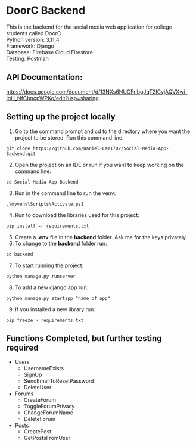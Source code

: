 # DoorC Backend
This is the backend for the social media web application for college students called DoorC <br>
Python version: 3.11.4 <br>
Framework: Django <br>
Database: Firebase Cloud Firestore <br>
Testing: Postman
## API Documentation:
https://docs.google.com/document/d/13NXs6NUCFribgJqT2ICyjAQVXwi-IqH_NfCbnopWPKo/edit?usp=sharing
## Setting up the project locally
1. Go to the command prompt and cd to the directory where you want the project to be stored. Run this command line: <br>
```
git clone https://github.com/Daniel-Lam1702/Social-Media-App-Backend.git
```
2. Open the project on an IDE or run if you want to keep working on the command line: <br>
```
cd Social-Media-App-Backend
```
3. Run in the command line to run the venv: <br>
```
.\myvenv\Scripts\Activate.ps1
```
4. Run to download the libraries used for this project: <br>
```
pip install -r requirements.txt
```
5. Create a **.env** file in the **backend** folder. Ask me for the keys privately.
6. To change to the **backend** folder run: <br>
```
cd backend
``` 
7. To start running the project: <br>
```
python manage.py runserver
```
8. To add a new django app run: <br>
```
python manage.py startapp "name_of_app"
```
9. If you installed a new library run: <br>
```
pip freeze > requirements.txt
```
## Functions Completed, but further testing required
- Users
  - UsernameExists
  - SignUp
  - SendEmailToResetPassword
  - DeleteUser
- Forums
  - CreateForum
  - ToggleForumPrivacy
  - ChangeForumName
  - DeleteForum
- Posts
  - CreatePost
  - GetPostsFromUser
